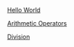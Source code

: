 [Hello World](https://www.hackerrank.com/challenges/py-hello-world/problem)

[Arithmetic Operators](https://www.hackerrank.com/challenges/python-arithmetic-operators/problem)

[Division](https://www.hackerrank.com/challenges/python-division/problem)
